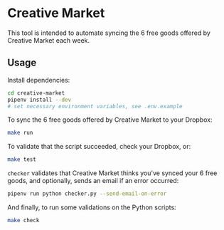 # Creative Market

This tool is intended to automate syncing the 6 free goods offered by Creative
Market each week.

## Usage

Install dependencies:

```sh
cd creative-market
pipenv install --dev
# set necessary environment variables, see .env.example
```

To sync the 6 free goods offered by Creative Market to your Dropbox:

```sh
make run
```

To validate that the script succeeded, check your Dropbox, or:

```sh
make test
```

`checker` validates that Creative Market thinks you've synced your 6 free
goods, and optionally, sends an email if an error occurred:

```sh
pipenv run python checker.py --send-email-on-error
```

And finally, to run some validations on the Python scripts:

```sh
make check
```
